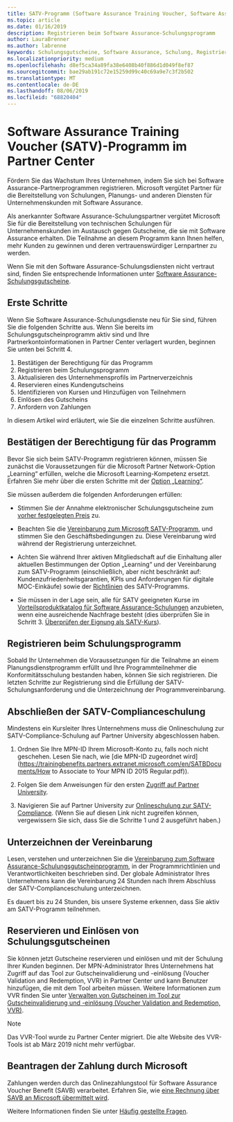 ```yaml
---
title: SATV-Programm (Software Assurance Training Voucher, Software Assurance-Schulungsgutschein) in Partner Center | Partner Center
ms.topic: article
ms.date: 01/16/2019
description: Registrieren beim Software Assurance-Schulungsprogramm
author: LauraBrenner
ms.author: labrenne
keywords: Schulungsgutscheine, Software Assurance, Schulung, Registrieren bei SATV, SATV
ms.localizationpriority: medium
ms.openlocfilehash: d8ef5ca34a89fa38e6408b40f886d1d049f8ef87
ms.sourcegitcommit: bae29ab191c72e15259d99c40c69a9e7c3f2b502
ms.translationtype: MT
ms.contentlocale: de-DE
ms.lasthandoff: 08/06/2019
ms.locfileid: "68820404"
---
```

# <a name="software-assurance-training-voucher-satv-program-in-partner-center"></a>Software Assurance Training Voucher (SATV)-Programm im Partner Center

Fördern Sie das Wachstum Ihres Unternehmen, indem Sie sich bei Software Assurance-Partnerprogrammen registrieren. Microsoft vergütet Partner für die Bereitstellung von Schulungen, Planungs- und anderen Diensten für Unternehmenskunden mit Software Assurance. 

Als anerkannter Software Assurance-Schulungspartner vergütet Microsoft Sie für die Bereitstellung von technischen Schulungen für Unternehmenskunden im Austausch gegen Gutscheine, die sie mit Software Assurance erhalten. Die Teilnahme an diesem Programm kann Ihnen helfen, mehr Kunden zu gewinnen und deren vertrauenswürdiger Lernpartner zu werden.

Wenn Sie mit den Software Assurance-Schulungsdiensten nicht vertraut sind, finden Sie entsprechende Informationen unter [Software Assurance-Schulungsgutscheine](https://trainingbenefits.partners.extranet.microsoft.com/en/SATV/Pages/default.aspx).

## <a name="get-started"></a>Erste Schritte

Wenn Sie Software Assurance-Schulungsdienste neu für Sie sind, führen Sie die folgenden Schritte aus. Wenn Sie bereits im Schulungsgutscheinprogramm aktiv sind und Ihre Partnerkontoinformationen in Partner Center verlagert wurden, beginnen Sie unten bei Schritt 4. 

1. Bestätigen der Berechtigung für das Programm
2. Registrieren beim Schulungsprogramm
3. Aktualisieren des Unternehmensprofils im Partnerverzeichnis
4. Reservieren eines Kundengutscheins
5. Identifizieren von Kursen und Hinzufügen von Teilnehmern
6. Einlösen des Gutscheins
7. Anfordern von Zahlungen

In diesem Artikel wird erläutert, wie Sie die einzelnen Schritte ausführen.

## <a name="confirm-program-eligibility"></a>Bestätigen der Berechtigung für das Programm

Bevor Sie sich beim SATV-Programm registrieren können, müssen Sie zunächst die Voraussetzungen für die Microsoft Partner Network-Option „Learning“ erfüllen, welche die Microsoft Learning-Kompetenz ersetzt. Erfahren Sie mehr über die ersten Schritte mit der [Option „Learning“](https://partner.microsoft.com/marketing/details/learning-option-enrollment#/).

Sie müssen außerdem die folgenden Anforderungen erfüllen:

- Stimmen Sie der Annahme elektronischer Schulungsgutscheine zum [ vorher festgelegten Preis](https://partner.microsoft.com/membership/satv-voucher-pricing) zu.

- Beachten Sie die [Vereinbarung zum Microsoft SATV-Programm](https://aka.ms/satv_legal_agreement), und stimmen Sie den Geschäftsbedingungen zu. Diese Vereinbarung wird während der Registrierung unterzeichnet. 

- Achten Sie während Ihrer aktiven Mitgliedschaft auf die Einhaltung aller aktuellen Bestimmungen der Option „Learning“ und der Vereinbarung zum SATV-Programm (einschließlich, aber nicht beschränkt auf: Kundenzufriedenheitsgarantien, KPIs und Anforderungen für digitale MOC-Einkäufe) sowie der [Richtlinien](https://trainingbenefits.partners.extranet.microsoft.com/en/SATV/Pages/ProgramPolicies.aspx) des SATV-Programms.

- Sie müssen in der Lage sein, alle für SATV geeigneten Kurse im [Vorteilsproduktkatalog für Software Assurance-Schulungen](https://aka.ms/SATV_catalog) anzubieten, wenn eine ausreichende Nachfrage besteht (dies überprüfen Sie in Schritt 3. [Überprüfen der Eignung als SATV-Kurs](https://trainingbenefits.partners.extranet.microsoft.com/en/SATV/Pages/ConfirmEligibility.aspx)).

## <a name="enroll-in-the-training-program"></a>Registrieren beim Schulungsprogramm

Sobald Ihr Unternehmen die Voraussetzungen für die Teilnahme an einem Planungsdienstprogramm erfüllt und Ihre Programmteilnehmer die Konformitätsschulung bestanden haben, können Sie sich registrieren. Die letzten Schritte zur Registrierung sind die Erfüllung der SATV-Schulungsanforderung und die Unterzeichnung der Programmvereinbarung.  

## <a name="complete-the-satv-compliance-training"></a>Abschließen der SATV-Complianceschulung

Mindestens ein Kursleiter Ihres Unternehmens muss die Onlineschulung zur SATV-Compliance-Schulung auf Partner University abgeschlossen haben.
 
1. Ordnen Sie Ihre MPN-ID Ihrem Microsoft-Konto zu, falls noch nicht geschehen. Lesen Sie nach, wie [die MPN-ID zugeordnet wird](https://trainingbenefits.partners.extranet.microsoft.com/en/SATBDocuments/How to Associate to Your MPN ID 2015 Regular.pdf)).

2. Folgen Sie dem Anweisungen für den ersten [Zugriff auf Partner University](https://trainingbenefits.partners.extranet.microsoft.com/en/SATBDocuments/Partner_University_on-boarding.pdf).

3. Navigieren Sie auf Partner University zur [Onlineschulung zur SATV-Compliance](https://partneruniversity.microsoft.com/?whr=uri:MicrosoftAccount&courseId=14461&scoId=dXsXmk7lB_2704778676). (Wenn Sie auf diesen Link nicht zugreifen können, vergewissern Sie sich, dass Sie die Schritte 1 und 2 ausgeführt haben.)  

## <a name="sign-the-agreement"></a>Unterzeichnen der Vereinbarung

Lesen, verstehen und unterzeichnen Sie die [Vereinbarung zum Software Assurance-Schulungsgutscheinprogramm](https://partners.microsoft.com/partnerprogram/Satv.aspx), in der Programmrichtlinien und Verantwortlichkeiten beschrieben sind. Der globale Administrator Ihres Unternehmens kann die Vereinbarung 24 Stunden nach Ihrem Abschluss der SATV-Complianceschulung unterzeichnen.

Es dauert bis zu 24 Stunden, bis unsere Systeme erkennen, dass Sie aktiv am SATV-Programm teilnehmen. 

## <a name="reserve-and-redeem-training-vouchers"></a>Reservieren und Einlösen von Schulungsgutscheinen

Sie können jetzt Gutscheine reservieren und einlösen und mit der Schulung Ihrer Kunden beginnen. Der MPN-Administrator Ihres Unternehmens hat Zugriff auf das Tool zur Gutscheinvalidierung und -einlösung (Voucher Validation and Redemption, VVR) in Partner Center und kann Benutzer hinzufügen, die mit dem Tool arbeiten müssen. Weitere Informationen zum VVR finden Sie unter [Verwalten von Gutscheinen im Tool zur Gutscheinvalidierung und -einlösung (Voucher Validation and Redemption, VVR)](voucher-validation-tool.md).

>[!Note]
>Das VVR-Tool wurde zu Partner Center migriert. Die alte Website des VVR-Tools ist ab März 2019 nicht mehr verfügbar.

## <a name="request-payment-from-microsoft"></a>Beantragen der Zahlung durch Microsoft

Zahlungen werden durch das Onlinezahlungstool für Software Assurance Voucher Benefit (SAVB) verarbeitet.  Erfahren Sie, wie [eine Rechnung über SAVB an Microsoft übermittelt wird](https://trainingbenefits.partners.extranet.microsoft.com/en/SATV/Pages/GetPaid.aspx).

Weitere Informationen finden Sie unter [Häufig gestellte Fragen](vvr-faq.md).
